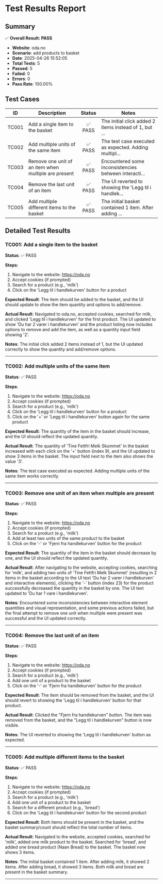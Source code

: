 # Test Results Report

## Summary

✅ **Overall Result: PASS**

- **Website**: oda.no
- **Scenario**: add products to basket
- **Date**: 2025-04-26 15:52:05
- **Total Tests**: 5
- **Passed**: 5
- **Failed**: 0
- **Errors**: 0
- **Pass Rate**: 100.00%

## Test Cases

| ID | Description | Status | Notes |
|---|---|:---:|---|
| TC001 | Add a single item to the basket | ✅ PASS | The initial click added 2 items instead of 1, but ... |
| TC002 | Add multiple units of the same item | ✅ PASS | The test case executed as expected. Adding multipl... |
| TC003 | Remove one unit of an item when multiple are present | ✅ PASS | Encountered some inconsistencies between interacti... |
| TC004 | Remove the last unit of an item | ✅ PASS | The UI reverted to showing the 'Legg til i handlek... |
| TC005 | Add multiple different items to the basket | ✅ PASS | The initial basket contained 1 item. After adding ... |

## Detailed Test Results

### TC001: Add a single item to the basket

**Status**: ✅ PASS

**Steps**:
1. Navigate to the website: https://oda.no
2. Accept cookies (if prompted)
3. Search for a product (e.g., 'milk')
4. Click on the 'Legg til i handlekurven' button for a product

**Expected Result**:
The item should be added to the basket, and the UI should update to show the item quantity and options to add/remove.

**Actual Result**:
Navigated to oda.no, accepted cookies, searched for milk, and clicked 'Legg til i handlekurven' for the first product. The UI updated to show 'Du har 2 varer i handlekurven' and the product listing now includes options to remove and add the item, as well as a quantity input field showing '2'.

**Notes**:
The initial click added 2 items instead of 1, but the UI updated correctly to show the quantity and add/remove options.

---

### TC002: Add multiple units of the same item

**Status**: ✅ PASS

**Steps**:
1. Navigate to the website: https://oda.no
2. Accept cookies (if prompted)
3. Search for a product (e.g., 'milk')
4. Click on the 'Legg til i handlekurven' button for a product
5. Click on the '+' or 'Legg til i handlekurven' button again for the same product

**Expected Result**:
The quantity of the item in the basket should increase, and the UI should reflect the updated quantity.

**Actual Result**:
The quantity of 'Tine Fettfri Melk Skummet' in the basket increased with each click on the '+' button (index 9), and the UI updated to show 3 items in the basket. The input field next to the item also shows the value '3'.

**Notes**:
The test case executed as expected. Adding multiple units of the same item works correctly.

---

### TC003: Remove one unit of an item when multiple are present

**Status**: ✅ PASS

**Steps**:
1. Navigate to the website: https://oda.no
2. Accept cookies (if prompted)
3. Search for a product (e.g., 'milk')
4. Add at least two units of the same product to the basket
5. Click on the '-' or 'Fjern fra handlekurven' button for the product

**Expected Result**:
The quantity of the item in the basket should decrease by one, and the UI should reflect the updated quantity.

**Actual Result**:
After navigating to the website, accepting cookies, searching for 'milk', and adding two units of 'Tine Fettfri Melk Skummet' (resulting in 2 items in the basket according to the UI text 'Du har 2 varer i handlekurven' and interactive elements), clicking the '-' button (index 23) for the product successfully decreased the quantity in the basket by one. The UI text updated to 'Du har 1 vare i handlekurven'.

**Notes**:
Encountered some inconsistencies between interactive element quantities and visual representation, and some previous actions failed, but the final attempt to remove one unit when multiple were present was successful and the UI updated correctly.

---

### TC004: Remove the last unit of an item

**Status**: ✅ PASS

**Steps**:
1. Navigate to the website: https://oda.no
2. Accept cookies (if prompted)
3. Search for a product (e.g., 'milk')
4. Add one unit of a product to the basket
5. Click on the '-' or 'Fjern fra handlekurven' button for the product

**Expected Result**:
The item should be removed from the basket, and the UI should revert to showing the 'Legg til i handlekurven' button for that product.

**Actual Result**:
Clicked the "Fjern fra handlekurven" button. The item was removed from the basket, and the "Legg til i handlekurven" button is now visible.

**Notes**:
The UI reverted to showing the 'Legg til i handlekurven' button as expected.

---

### TC005: Add multiple different items to the basket

**Status**: ✅ PASS

**Steps**:
1. Navigate to the website: https://oda.no
2. Accept cookies (if prompted)
3. Search for a product (e.g., 'milk')
4. Add one unit of a product to the basket
5. Search for a different product (e.g., 'bread')
6. Click on the 'Legg til i handlekurven' button for the second product

**Expected Result**:
Both items should be present in the basket, and the basket summary/count should reflect the total number of items.

**Actual Result**:
Navigated to the website, accepted cookies, searched for 'milk', added one milk product to the basket. Searched for 'bread', and added one bread product (Naan Bread) to the basket. The basket now shows 3 items.

**Notes**:
The initial basket contained 1 item. After adding milk, it showed 2 items. After adding bread, it showed 3 items. Both milk and bread are present in the basket summary.

---

